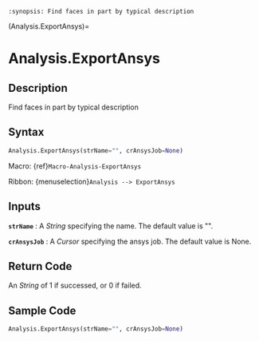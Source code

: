 ```{module} Analysis.ExportAnsys()
:synopsis: Find faces in part by typical description
```

(Analysis.ExportAnsys)=

# Analysis.ExportAnsys

## Description

Find faces in part by typical description

## Syntax

```python
Analysis.ExportAnsys(strName="", crAnsysJob=None)
```

Macro: {ref}`Macro-Analysis-ExportAnsys`

Ribbon: {menuselection}`Analysis --> ExportAnsys`

## Inputs

**`strName`**
: A _String_ specifying the name. The default value is "".

**`crAnsysJob`**
: A _Cursor_ specifying the ansys job. The default value is None.

## Return Code

An _String_ of 1 if successed, or 0 if failed.

## Sample Code

```python
Analysis.ExportAnsys(strName="", crAnsysJob=None)
```
